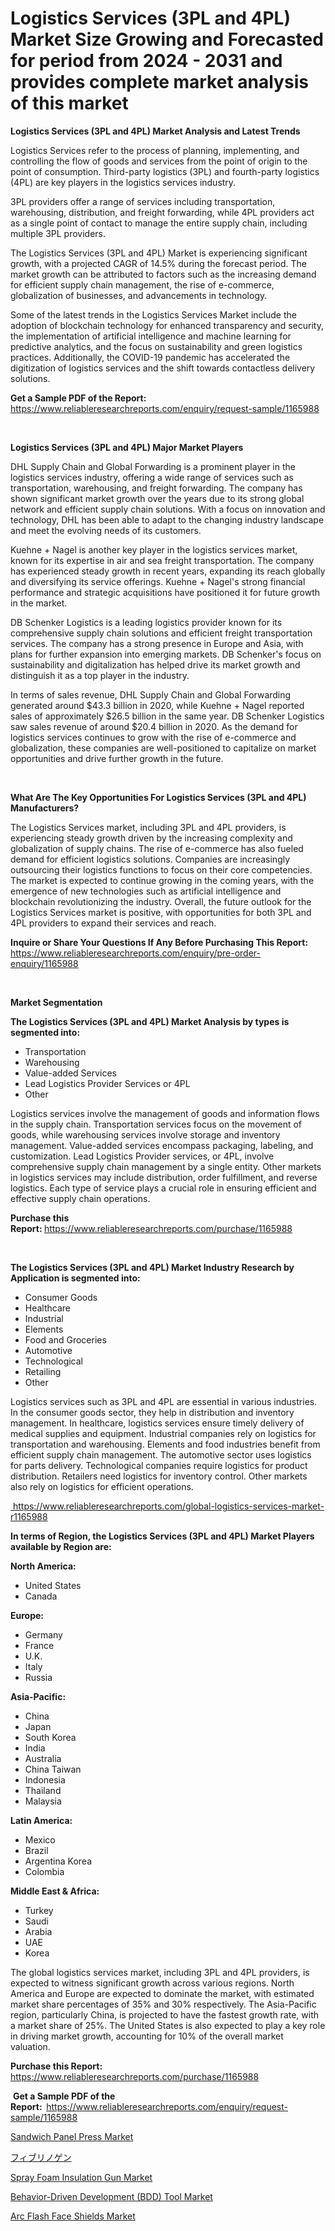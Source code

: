 <p><h1>Logistics Services (3PL and 4PL) Market Size Growing and Forecasted for period from 2024 - 2031 and provides complete market analysis of this market</h1></p><p><strong>Logistics Services (3PL and 4PL) Market Analysis and Latest Trends</strong></p>
<p><p>Logistics Services refer to the process of planning, implementing, and controlling the flow of goods and services from the point of origin to the point of consumption. Third-party logistics (3PL) and fourth-party logistics (4PL) are key players in the logistics services industry. </p><p>3PL providers offer a range of services including transportation, warehousing, distribution, and freight forwarding, while 4PL providers act as a single point of contact to manage the entire supply chain, including multiple 3PL providers.</p><p>The Logistics Services (3PL and 4PL) Market is experiencing significant growth, with a projected CAGR of 14.5% during the forecast period. The market growth can be attributed to factors such as the increasing demand for efficient supply chain management, the rise of e-commerce, globalization of businesses, and advancements in technology.</p><p>Some of the latest trends in the Logistics Services Market include the adoption of blockchain technology for enhanced transparency and security, the implementation of artificial intelligence and machine learning for predictive analytics, and the focus on sustainability and green logistics practices. Additionally, the COVID-19 pandemic has accelerated the digitization of logistics services and the shift towards contactless delivery solutions.</p></p>
<p><strong>Get a Sample PDF of the Report:&nbsp;</strong> <a href="https://www.reliableresearchreports.com/enquiry/request-sample/1165988">https://www.reliableresearchreports.com/enquiry/request-sample/1165988</a></p>
<p>&nbsp;</p>
<p><strong>Logistics Services (3PL and 4PL) Major Market Players</strong></p>
<p><p>DHL Supply Chain and Global Forwarding is a prominent player in the logistics services industry, offering a wide range of services such as transportation, warehousing, and freight forwarding. The company has shown significant market growth over the years due to its strong global network and efficient supply chain solutions. With a focus on innovation and technology, DHL has been able to adapt to the changing industry landscape and meet the evolving needs of its customers.</p><p>Kuehne + Nagel is another key player in the logistics services market, known for its expertise in air and sea freight transportation. The company has experienced steady growth in recent years, expanding its reach globally and diversifying its service offerings. Kuehne + Nagel's strong financial performance and strategic acquisitions have positioned it for future growth in the market.</p><p>DB Schenker Logistics is a leading logistics provider known for its comprehensive supply chain solutions and efficient freight transportation services. The company has a strong presence in Europe and Asia, with plans for further expansion into emerging markets. DB Schenker's focus on sustainability and digitalization has helped drive its market growth and distinguish it as a top player in the industry.</p><p>In terms of sales revenue, DHL Supply Chain and Global Forwarding generated around $43.3 billion in 2020, while Kuehne + Nagel reported sales of approximately $26.5 billion in the same year. DB Schenker Logistics saw sales revenue of around $20.4 billion in 2020. As the demand for logistics services continues to grow with the rise of e-commerce and globalization, these companies are well-positioned to capitalize on market opportunities and drive further growth in the future.</p></p>
<p>&nbsp;</p>
<p><strong>What Are The Key Opportunities For Logistics Services (3PL and 4PL) Manufacturers?</strong></p>
<p><p>The Logistics Services market, including 3PL and 4PL providers, is experiencing steady growth driven by the increasing complexity and globalization of supply chains. The rise of e-commerce has also fueled demand for efficient logistics solutions. Companies are increasingly outsourcing their logistics functions to focus on their core competencies. The market is expected to continue growing in the coming years, with the emergence of new technologies such as artificial intelligence and blockchain revolutionizing the industry. Overall, the future outlook for the Logistics Services market is positive, with opportunities for both 3PL and 4PL providers to expand their services and reach.</p></p>
<p><strong>Inquire or Share Your Questions If Any Before Purchasing This Report:</strong> <a href="https://www.reliableresearchreports.com/enquiry/pre-order-enquiry/1165988">https://www.reliableresearchreports.com/enquiry/pre-order-enquiry/1165988</a></p>
<p>&nbsp;</p>
<p><strong>Market Segmentation</strong></p>
<p><strong>The Logistics Services (3PL and 4PL) Market Analysis by types is segmented into:</strong></p>
<p><ul><li>Transportation</li><li>Warehousing</li><li>Value-added Services</li><li>Lead Logistics Provider Services or 4PL</li><li>Other</li></ul></p>
<p><p>Logistics services involve the management of goods and information flows in the supply chain. Transportation services focus on the movement of goods, while warehousing services involve storage and inventory management. Value-added services encompass packaging, labeling, and customization. Lead Logistics Provider services, or 4PL, involve comprehensive supply chain management by a single entity. Other markets in logistics services may include distribution, order fulfillment, and reverse logistics. Each type of service plays a crucial role in ensuring efficient and effective supply chain operations.</p></p>
<p><strong>Purchase this Report:&nbsp;</strong><a href="https://www.reliableresearchreports.com/purchase/1165988">https://www.reliableresearchreports.com/purchase/1165988</a></p>
<p>&nbsp;</p>
<p><strong>The Logistics Services (3PL and 4PL) Market Industry Research by Application is segmented into:</strong></p>
<p><ul><li>Consumer Goods</li><li>Healthcare</li><li>Industrial</li><li>Elements</li><li>Food and Groceries</li><li>Automotive</li><li>Technological</li><li>Retailing</li><li>Other</li></ul></p>
<p><p>Logistics services such as 3PL and 4PL are essential in various industries. In the consumer goods sector, they help in distribution and inventory management. In healthcare, logistics services ensure timely delivery of medical supplies and equipment. Industrial companies rely on logistics for transportation and warehousing. Elements and food industries benefit from efficient supply chain management. The automotive sector uses logistics for parts delivery. Technological companies require logistics for product distribution. Retailers need logistics for inventory control. Other markets also rely on logistics for efficient operations.</p></p>
<p><a href="https://www.reliableresearchreports.com/global-logistics-services-market-r1165988">&nbsp;https://www.reliableresearchreports.com/global-logistics-services-market-r1165988</a></p>
<p><strong>In terms of Region, the Logistics Services (3PL and 4PL) Market Players available by Region are:</strong></p>
<p>
    <p> <strong> North America: </strong>
        <ul>
            <li>United States</li>
            <li>Canada</li>
        </ul>
        </p> 
    <p> <strong> Europe: </strong>
        <ul>
            <li>Germany</li>
            <li>France</li>
            <li>U.K.</li>
            <li>Italy</li>
            <li>Russia</li>
        </ul>
        </p> 
    <p> <strong> Asia-Pacific: </strong>
        <ul>
            <li>China</li>
            <li>Japan</li>
            <li>South Korea</li>
            <li>India</li>
            <li>Australia</li>
            <li>China Taiwan</li>
            <li>Indonesia</li>
            <li>Thailand</li>
            <li>Malaysia</li>
        </ul>
        </p> 
    <p> <strong> Latin America: </strong>
        <ul>
            <li>Mexico</li>
            <li>Brazil</li>
            <li>Argentina Korea</li>
            <li>Colombia</li>
        </ul>
        </p> 
    <p> <strong> Middle East & Africa: </strong>
        <ul>
            <li>Turkey</li>
            <li>Saudi</li>
            <li>Arabia</li>
            <li>UAE</li>
            <li>Korea</li>
        </ul>
    </p>
    </p>
<p><p>The global logistics services market, including 3PL and 4PL providers, is expected to witness significant growth across various regions. North America and Europe are expected to dominate the market, with estimated market share percentages of 35% and 30% respectively. The Asia-Pacific region, particularly China, is projected to have the fastest growth rate, with a market share of 25%. The United States is also expected to play a key role in driving market growth, accounting for 10% of the overall market valuation.</p></p>
<p><strong>Purchase this Report: </strong><a href="https://www.reliableresearchreports.com/purchase/1165988">https://www.reliableresearchreports.com/purchase/1165988</a></p>
<p>&nbsp;<strong>Get a Sample PDF of the Report:&nbsp;&nbsp;</strong><a href="https://www.reliableresearchreports.com/enquiry/request-sample/1165988">https://www.reliableresearchreports.com/enquiry/request-sample/1165988</a></p>
<p><strong></strong></p>
<p><p><a href="https://www.linkedin.com/pulse/sandwich-panel-press-market-size-trends-complete-industry-overview-muuoe?trackingId=APrQ0%2FvsYtEhriVOhsiUIg%3D%3D">Sandwich Panel Press Market</a></p><p><a href="https://medium.com/@bertramveum2023/%E7%B7%9A%E7%B6%AD%E5%8E%9F%E7%B7%9A%E9%87%8F%E3%81%AE%E5%B8%82%E5%A0%B4%E6%8C%87%E6%A8%99%E3%81%AE%E8%A7%A3%E8%AA%AD-%E5%B8%82%E5%A0%B4%E3%82%B7%E3%82%A7%E3%82%A2-%E3%83%88%E3%83%AC%E3%83%B3%E3%83%89-%E6%88%90%E9%95%B7%E3%83%91%E3%82%BF%E3%83%BC%E3%83%B3-725627d01035">フィブリノゲン</a></p><p><a href="https://www.linkedin.com/pulse/spray-foam-insulation-gun-market-exploring-share-trends-future-a39ze?trackingId=zsPrCTtEGGGta35qCsjxig%3D%3D">Spray Foam Insulation Gun Market</a></p><p><a href="https://github.com/sofayahoo2023/Market-Research-Report-List-4/blob/main/behavior-driven-development-bdd-tool-market.md">Behavior-Driven Development (BDD) Tool Market</a></p><p><a href="https://issuu.com/reportprime-2/docs/arc-flash-face-shields-market-size-2030.pptx">Arc Flash Face Shields Market</a></p></p>